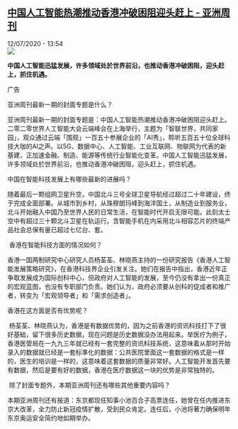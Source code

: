 <!--1594558604000-->
[中国人工智能热潮推动香港冲破困阻迎头赶上 - 亚洲周刊](http://www.rfi.fr//cn/%E6%B8%AF%E6%BE%B3%E5%8F%B0/20200712-%E4%B8%AD%E5%9B%BD%E4%BA%BA%E5%B7%A5%E6%99%BA%E8%83%BD%E7%83%AD%E6%BD%AE%E6%8E%A8%E5%8A%A8%E9%A6%99%E6%B8%AF%E5%86%B2%E7%A0%B4%E5%9B%B0%E9%98%BB%E8%BF%8E%E5%A4%B4%E8%B5%B6%E4%B8%8A)
------

<div>12/07/2020 - 13:54</div><img src="https://s.rfi.fr/media/display/09eeadca-c434-11ea-9ea6-005056bff430/w:310/p:16x9/28cover.jpg"><p><strong>中国人工智能迅猛发展，许多领域处於世界前沿，也推动香港冲破困阻，迎头赶上，抓住机遇。</strong></p><div class="t-content__body u-clearfix"><div class="m-interstitial"><div class="m-interstitial__ad"><divclass="m-block-ad "data-tms-ad-type="box"data-tms-ad-status="idle"data-tms-ad-pos="1"><div class="m-block-ad__label">广告</div><div class="m-block-ad__content"></div></div></div></div><p>亚洲周刊最新一期的封面专题是什么？</p><p>亚洲周刊最新一期的封面专题是：中国人工智能热潮推动香港冲破困阻迎头赶上。二零二零世界人工智能大会云端峰会在上海举行，主题为「智联世界，共同家园」，观众通过云端「围观」一百五十参展企业的「AI秀」，聆听五百五十位全球科技大咖的AI之声。以5G、数据中心、人工智能、工业互联网、物联网为代表的新基建，正加速金融、制造、能源等传统行业智能化变革。中国人工智能迅猛发展，许多领域处於世界前沿，也推动香港冲破困阻，迎头赶上，抓住机遇。</p><p>中国在智能科技发展上有哪些最新的进展吗？</p><p>随着最后一颗组网卫星升空，中国北斗三号全球卫星导航经过超过二十年建设，终于完成全面部署。从城市到乡村，从珠穆朗玛峰到海洋国土，从制造业到服务业，北斗开始融入中国乃至世界人民的日常生活，在智能时代开启无限可能。此刻太士空中有超过三十颗北斗卫星在轨运行。含智能手机在内采用北斗相容芯片的终端产品社会总保有量已超过七亿台、套。</p><p> 香港在智能科技方面的情况如何？</p><p>香港一国两制研究中心研究人员杨荃荃、林晓燕主持的一份研究报告《香港人工智能发展策略研究》，在香港科技界企业引发关注。她们在报告中指出，香港近年正争取发展成为国际创科中心，但政府对人工智能的发展，至今仍没有拿出一份真正的宏观蓝图，也没有专职部门负责。她们认为，政府必须要从创科的促成者和推广者，转变为「宏观领导者」和「需求创造者」。</p><p>香港在这方面是否有优势呢？</p><p> 杨荃荃、林晓燕认为，香港是有数据优势的，因为之前香港的资讯科技打下了很好基础，留下很多历史数据，现在问题是历史数据没办法用起来。举医疗为例子，香港医管局在一九九三年就已经有一套完整的资讯科技系统，这意味着从那时开始录入的数据就已经是一套标準化的数据：公共医院里面这一套数据的格式是一样的，医生的培训是一样的，这意味着这套数据的质量非常好。人工智能开发首先要有数据，然后是要有好的数据，香港在医疗数据这一块的优势是非常独特的。</p><p> 除了封面专题外，本期亚洲周刊还有哪些其他重要内容吗？</p><p>本期亚洲周刊还有报道：东京都现任知事小池百合子高票连任，她曾在任内推进东京大改革，全力防止新冠疫情扩散，受到民众肯定。连任后，小池将著力确保明年东京奥运安全简约地如期举办。</p><div class="o-self-promo o-self-promo--nl o-self-promo--hidden" data-selfpromo-newsletter></div><div class="o-self-promo o-self-promo--app o-self-promo--hidden" data-selfpromo-app></div></div>
